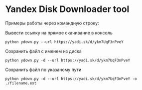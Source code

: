 # Yandex Disk Downloader tool 

Примеры работы через командную строку:

Вывести ссылку на прямое скачивание в консоль
```
python ydown.py --url https://yadi.sk/d/ykm7UqF3nPveY 
```
Сохранить файл с именем из диска
```
python ydown.py -d --url https://yadi.sk/d/ykm7UqF3nPveY 
```
Сохранить файл по указаному пути
```
python ydown.py -d --url https://yadi.sk/d/ykm7UqF3nPveY -o ./filename.ext
```
